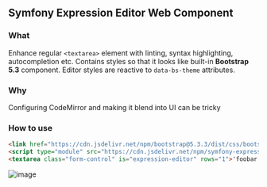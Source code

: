 Symfony Expression Editor Web Component
---

### What

Enhance regular `<textarea>` element with linting, syntax highlighting, autocompletion etc.
Contains styles so that it looks like built-in **Bootstrap 5.3** component. Editor styles are reactive to `data-bs-theme` attributes.

### Why

Configuring CodeMirror and making it blend into UI can be tricky

### How to use

```html
<link href="https://cdn.jsdelivr.net/npm/bootstrap@5.3.3/dist/css/bootstrap.min.css" rel="stylesheet">
<script type="module" src="https://cdn.jsdelivr.net/npm/symfony-expression-editor@0.1.0/+esm"></script>
<textarea class="form-control" is="expression-editor" rows="1">'foobar' starts with 'foo'</textarea>
```

![image](https://github.com/user-attachments/assets/4681f02b-f974-429e-a6df-559c2069ab7c)
